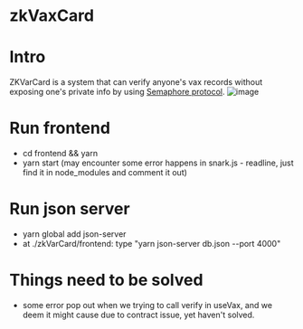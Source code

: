 # zkVaxCard

# Intro
ZKVarCard is a system that can verify anyone's vax records without exposing one's private info by using [Semaphore protocol](https://semaphore.appliedzkp.org/).
![image](https://user-images.githubusercontent.com/78428519/209523685-b51ababf-adb1-43fc-9b42-07cdd81e5e91.png)

# Run frontend
- cd frontend && yarn
- yarn start (may encounter some error happens in snark.js - readline, just find it in node_modules and comment it out)

# Run json server
- yarn global add json-server
- at ./zkVarCard/frontend: type "yarn json-server db.json --port 4000"

# Things need to be solved
- some error pop out when we trying to call verify in useVax, and we deem it might cause due to contract issue, yet haven't solved.

